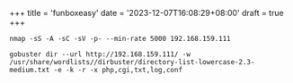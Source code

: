 
+++
title = 'funboxeasy'
date = '2023-12-07T16:08:29+08:00'
draft = true
+++
```
nmap -sS -A -sC -sV -p- --min-rate 5000 192.168.159.111
```

```
gobuster dir --url http://192.168.159.111/ -w /usr/share/wordlists//dirbuster/directory-list-lowercase-2.3-medium.txt -e -k -r -x php,cgi,txt,log,conf

```

